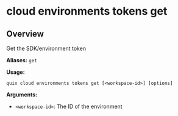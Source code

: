 # cloud environments tokens get

## Overview

Get the SDK/environment token

**Aliases:** `get`

**Usage:**

```
quix cloud environments tokens get [<workspace-id>] [options]
```

**Arguments:**

- `<workspace-id>`: The ID of the environment

